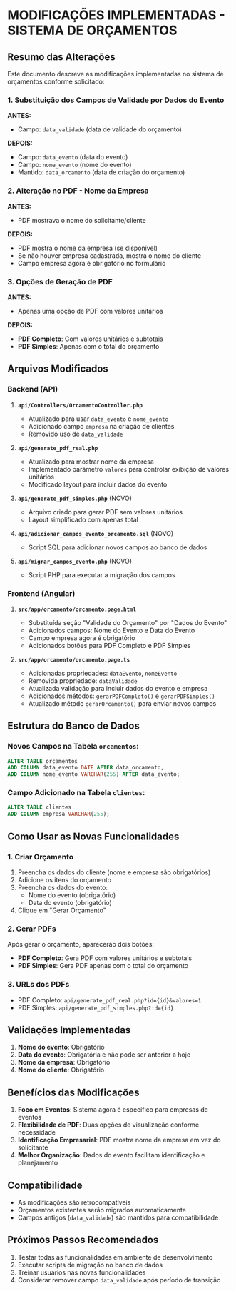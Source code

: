# MODIFICAÇÕES IMPLEMENTADAS - SISTEMA DE ORÇAMENTOS

## Resumo das Alterações

Este documento descreve as modificações implementadas no sistema de orçamentos conforme solicitado:

### 1. Substituição dos Campos de Validade por Dados do Evento

**ANTES:**
- Campo: `data_validade` (data de validade do orçamento)

**DEPOIS:**
- Campo: `data_evento` (data do evento)
- Campo: `nome_evento` (nome do evento)
- Mantido: `data_orcamento` (data de criação do orçamento)

### 2. Alteração no PDF - Nome da Empresa

**ANTES:**
- PDF mostrava o nome do solicitante/cliente

**DEPOIS:**
- PDF mostra o nome da empresa (se disponível)
- Se não houver empresa cadastrada, mostra o nome do cliente
- Campo empresa agora é obrigatório no formulário

### 3. Opções de Geração de PDF

**ANTES:**
- Apenas uma opção de PDF com valores unitários

**DEPOIS:**
- **PDF Completo**: Com valores unitários e subtotais
- **PDF Simples**: Apenas com o total do orçamento

## Arquivos Modificados

### Backend (API)

1. **`api/Controllers/OrcamentoController.php`**
   - Atualizado para usar `data_evento` e `nome_evento`
   - Adicionado campo `empresa` na criação de clientes
   - Removido uso de `data_validade`

2. **`api/generate_pdf_real.php`**
   - Atualizado para mostrar nome da empresa
   - Implementado parâmetro `valores` para controlar exibição de valores unitários
   - Modificado layout para incluir dados do evento

3. **`api/generate_pdf_simples.php`** (NOVO)
   - Arquivo criado para gerar PDF sem valores unitários
   - Layout simplificado com apenas total

4. **`api/adicionar_campos_evento_orcamento.sql`** (NOVO)
   - Script SQL para adicionar novos campos ao banco de dados

5. **`api/migrar_campos_evento.php`** (NOVO)
   - Script PHP para executar a migração dos campos

### Frontend (Angular)

1. **`src/app/orcamento/orcamento.page.html`**
   - Substituída seção "Validade do Orçamento" por "Dados do Evento"
   - Adicionados campos: Nome do Evento e Data do Evento
   - Campo empresa agora é obrigatório
   - Adicionados botões para PDF Completo e PDF Simples

2. **`src/app/orcamento/orcamento.page.ts`**
   - Adicionadas propriedades: `dataEvento`, `nomeEvento`
   - Removida propriedade: `dataValidade`
   - Atualizada validação para incluir dados do evento e empresa
   - Adicionados métodos: `gerarPDFCompleto()` e `gerarPDFSimples()`
   - Atualizado método `gerarOrcamento()` para enviar novos campos

## Estrutura do Banco de Dados

### Novos Campos na Tabela `orcamentos`:
```sql
ALTER TABLE orcamentos 
ADD COLUMN data_evento DATE AFTER data_orcamento,
ADD COLUMN nome_evento VARCHAR(255) AFTER data_evento;
```

### Campo Adicionado na Tabela `clientes`:
```sql
ALTER TABLE clientes 
ADD COLUMN empresa VARCHAR(255);
```

## Como Usar as Novas Funcionalidades

### 1. Criar Orçamento
1. Preencha os dados do cliente (nome e empresa são obrigatórios)
2. Adicione os itens do orçamento
3. Preencha os dados do evento:
   - Nome do evento (obrigatório)
   - Data do evento (obrigatório)
4. Clique em "Gerar Orçamento"

### 2. Gerar PDFs
Após gerar o orçamento, aparecerão dois botões:

- **PDF Completo**: Gera PDF com valores unitários e subtotais
- **PDF Simples**: Gera PDF apenas com o total do orçamento

### 3. URLs dos PDFs
- PDF Completo: `api/generate_pdf_real.php?id={id}&valores=1`
- PDF Simples: `api/generate_pdf_simples.php?id={id}`

## Validações Implementadas

1. **Nome do evento**: Obrigatório
2. **Data do evento**: Obrigatória e não pode ser anterior a hoje
3. **Nome da empresa**: Obrigatório
4. **Nome do cliente**: Obrigatório

## Benefícios das Modificações

1. **Foco em Eventos**: Sistema agora é específico para empresas de eventos
2. **Flexibilidade de PDF**: Duas opções de visualização conforme necessidade
3. **Identificação Empresarial**: PDF mostra nome da empresa em vez do solicitante
4. **Melhor Organização**: Dados do evento facilitam identificação e planejamento

## Compatibilidade

- As modificações são retrocompatíveis
- Orçamentos existentes serão migrados automaticamente
- Campos antigos (`data_validade`) são mantidos para compatibilidade

## Próximos Passos Recomendados

1. Testar todas as funcionalidades em ambiente de desenvolvimento
2. Executar scripts de migração no banco de dados
3. Treinar usuários nas novas funcionalidades
4. Considerar remover campo `data_validade` após período de transição
